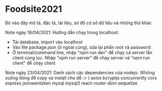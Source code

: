 # Foodsite2021

Bỏ vào đây mô tả, đặc tả, tài liệu, sơ đồ cơ sở dữ liệu và những thứ khác

Note ngày 18/04/2021: Hướng dẫn chạy trong localhost:

- Tải database, import vào localhost
- Vào file package.json (ở ngoài cùng), sửa lại phần root và password
- Ở terminal/command line, nhập "npm run dev" để chạy cả server lẫn client cùng lúc. Nhập "npm run server" để chạy server và "npm run client" để chạy client

Note ngày 23/04/2021: Danh sách các dependencies của nodejs:
(Không xuống dòng để copy và install cho dễ :> )
axios bcryptjs concurrently cors express jsonwentoken mysql mysql2 react-router-dom sequelize
